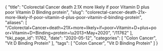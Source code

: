 {
    "title": "Colorectal Cancer death 2.1X more likely if poor Vitamin D plus poor Vitamin D Binding protein",
    "slug": "colorectal-cancer-death-21x-more-likely-if-poor-vitamin-d-plus-poor-vitamin-d-binding-protein",
    "aliases": [
        "/Colorectal+Cancer+death+21X+more+likely+if+poor+Vitamin+D+plus+poor+Vitamin+D+Binding+protein+\u2013+May+2020",
        "/11762"
    ],
    "tiki_page_id": 11762,
    "date": "2020-05-12",
    "categories": [
        "Colon Cancer",
        "Vit D Binding Protein"
    ],
    "tags": [
        "Colon Cancer",
        "Vit D Binding Protein"
    ]
}